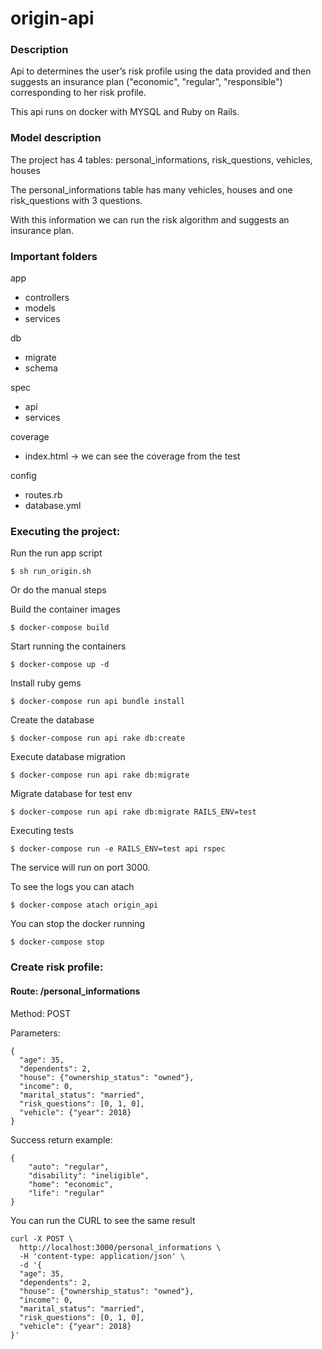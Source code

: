 # origin-api

### Description
Api to determines the user’s risk profile using the data provided and then suggests an insurance plan ("economic", "regular", "responsible") corresponding to her risk profile.

This api runs on docker with MYSQL and Ruby on Rails.


### Model description

The project has 4 tables:
personal_informations, risk_questions, vehicles, houses

The personal_informations table has many vehicles, houses and one risk_questions with 3 questions.

With this information we can run the risk algorithm and suggests an insurance plan.

### Important folders

app 
* controllers
* models
* services

db 
* migrate
* schema

spec 
* api
* services

coverage
* index.html -> we can see the coverage from the test

config
* routes.rb
* database.yml

### Executing the project:

Run the run app script
```
$ sh run_origin.sh
```

Or do the manual steps

Build the container images
```
$ docker-compose build
```

Start running the containers
```
$ docker-compose up -d
```

Install ruby gems
```
$ docker-compose run api bundle install
```

Create the database
```
$ docker-compose run api rake db:create
```

Execute database migration
```
$ docker-compose run api rake db:migrate
```

Migrate database for test env
```
$ docker-compose run api rake db:migrate RAILS_ENV=test
```

Executing tests
```
$ docker-compose run -e RAILS_ENV=test api rspec
```

The service will run on port 3000.

To see the logs you can atach
```
$ docker-compose atach origin_api
```

You can stop the docker running
```
$ docker-compose stop
```


### Create risk profile:

#### Route: /personal_informations

Method: POST

Parameters:

```
{
  "age": 35,
  "dependents": 2,
  "house": {"ownership_status": "owned"},
  "income": 0,
  "marital_status": "married",
  "risk_questions": [0, 1, 0],
  "vehicle": {"year": 2018}
}
```

Success return example:

```
{
    "auto": "regular",
    "disability": "ineligible",
    "home": "economic",
    "life": "regular"
}
```

You can run the CURL to see the same result
```
curl -X POST \
  http://localhost:3000/personal_informations \
  -H 'content-type: application/json' \
  -d '{
  "age": 35,
  "dependents": 2,
  "house": {"ownership_status": "owned"},
  "income": 0,
  "marital_status": "married",
  "risk_questions": [0, 1, 0],
  "vehicle": {"year": 2018}
}'
```